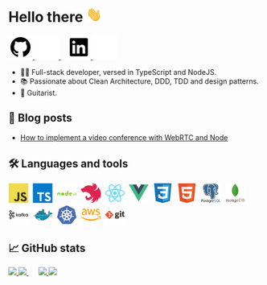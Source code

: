 <h1>Hello there <img src="./assets/wave.gif" height="30px"></h1>

<p>
    <a href="https://github.com/borjanebbal#gh-light-mode-only">
        <img src="./assets/light-mode/github.svg" />
    </a>
    <a href="https://github.com/borjanebbal#gh-dark-mode-only">
        <img src="./assets/dark-mode/github.svg" />
    </a>
    &nbsp;&nbsp;
    <a href="https://www.linkedin.com/in/borjanebbal#gh-light-mode-only">
        <img src="./assets/light-mode/linkedin.svg" />
    </a>
    <a href="https://www.linkedin.com/in/borjanebbal#gh-dark-mode-only">
        <img src="./assets/dark-mode/linkedin.svg" />
    </a>
</p>

- 👨‍💻 Full-stack developer, versed in TypeScript and NodeJS.
- 📚 Passionate about Clean Architecture, DDD, TDD and design patterns.
- 🎸 Guitarist.

## 📝 Blog posts

- [How to implement a video conference with WebRTC and Node](https://www.acidtango.com/thelemoncrunch/how-to-implement-a-video-conference-with-webrtc-and-node/)

## 🛠 Languages and tools

<div>
  <img src="https://github.com/devicons/devicon/blob/master/icons/javascript/javascript-original.svg" title="JavaScript" alt="JavaScript" width="40" height="40"/>&nbsp;
  <img src="https://github.com/devicons/devicon/blob/master/icons/typescript/typescript-original.svg" title="TypeScript" alt="TypeScript" width="40" height="40"/>&nbsp;
  <img src="https://github.com/devicons/devicon/blob/master/icons/nodejs/nodejs-plain-wordmark.svg" title="NodeJS" alt="NodeJS" width="40" height="40"/>&nbsp;
  <img src="https://github.com/devicons/devicon/blob/master/icons/nestjs/nestjs-plain.svg" title="NestJS" alt="NestJS" width="40" height="40"/>&nbsp;
  <img src="https://github.com/devicons/devicon/blob/master/icons/react/react-original.svg" title="React" alt="React" width="40" height="40"/>&nbsp;
  <img src="https://github.com/devicons/devicon/blob/master/icons/vuejs/vuejs-original.svg" title="Vue" alt="Vue" width="40" height="40"/>&nbsp;
  <img src="https://github.com/devicons/devicon/blob/master/icons/css3/css3-original.svg"  title="CSS3" alt="CSS3" width="40" height="40"/>&nbsp;
  <img src="https://github.com/devicons/devicon/blob/master/icons/html5/html5-original.svg" title="HTML5" alt="HTML5" width="40" height="40"/>&nbsp;
  <img src="https://github.com/devicons/devicon/blob/master/icons/postgresql/postgresql-original-wordmark.svg" title="PostgreSQL"  alt="PostgreSQL" width="40" height="40"/>&nbsp;
  <img src="https://github.com/devicons/devicon/blob/master/icons/mongodb/mongodb-original-wordmark.svg" title="MongoDB"  alt="MongoDB" width="40" height="40"/>&nbsp;
  <img src="https://github.com/devicons/devicon/blob/master/icons/apachekafka/apachekafka-original-wordmark.svg" title="Apache Kafka" alt="Apache Kafka" width="40" height="40"/>&nbsp;
  <img src="https://github.com/devicons/devicon/blob/master/icons/docker/docker-original.svg" title="Docker" alt="Docker" width="40" height="40"/>&nbsp;
  <img src="https://github.com/devicons/devicon/blob/master/icons/kubernetes/kubernetes-plain.svg" title="Kubernetes" alt="Kubernetes" width="40" height="40"/>&nbsp;
  <img src="https://github.com/devicons/devicon/blob/master/icons/amazonwebservices/amazonwebservices-plain-wordmark.svg" title="AWS" alt="AWS" width="40" height="40"/>&nbsp;
  <img src="https://github.com/devicons/devicon/blob/master/icons/git/git-original-wordmark.svg" title="Git" **alt="Git" width="40" height="40"/>
</div>

## 📈 GitHub stats

<p float="left">
    <a href="https://github.com/borjanebbal#gh-light-mode-only">
        <img src="https://github-readme-stats.vercel.app/api?username=borjanebbal&count_private=true&show_icons=true" height="160px" />
    </a>
    <a href="https://github.com/borjanebbal#gh-dark-mode-only">
        <img src="https://github-readme-stats.vercel.app/api?username=borjanebbal&count_private=true&show_icons=true&theme=discord_old_blurple" height="160px" />
    </a>
    &nbsp;&nbsp;&nbsp;&nbsp;
    <a href="https://github.com/borjanebbal#gh-light-mode-only">
        <img src="https://github-readme-stats.vercel.app/api/top-langs/?username=borjanebbal&layout=compact" height="130px" />
    </a>
    <a href="https://github.com/borjanebbal#gh-dark-mode-only">
        <img src="https://github-readme-stats.vercel.app/api/top-langs/?username=borjanebbal&layout=compact&theme=discord_old_blurple" height="128px" />
    </a>
</p>
